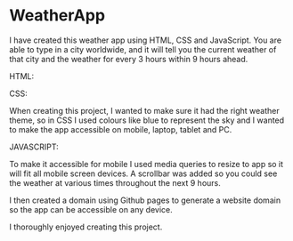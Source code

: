 # WeatherApp

I have created this weather app using HTML, CSS and JavaScript. You are able to type in a city worldwide, and it will tell you the current weather of that city and the weather for every 3 hours within 9 hours ahead.


HTML: 



CSS: 

When creating this project, I wanted to make sure it had the right weather theme, so in CSS I used colours like blue to represent the sky and I wanted to make the app accessible on mobile, laptop, tablet and PC. 

JAVASCRIPT: 



To make it accessible for mobile I used media queries to resize to app so it will fit all mobile screen devices. A scrollbar was added so you could see the weather at various times throughout the next 9 hours. 

I then created a domain using Github pages to generate a website domain so the app can be accessible on any device.

I thoroughly enjoyed creating this project. 